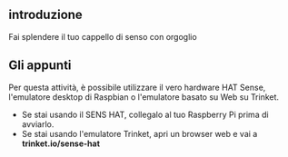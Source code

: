 ## introduzione

Fai splendere il tuo cappello di senso con orgoglio

## Gli appunti

Per questa attività, è possibile utilizzare il vero hardware HAT Sense, l'emulatore desktop di Raspbian o l'emulatore basato su Web su Trinket.

- Se stai usando il SENS HAT, collegalo al tuo Raspberry Pi prima di avviarlo.
- Se stai usando l'emulatore Trinket, apri un browser web e vai a **trinket.io/sense-hat**